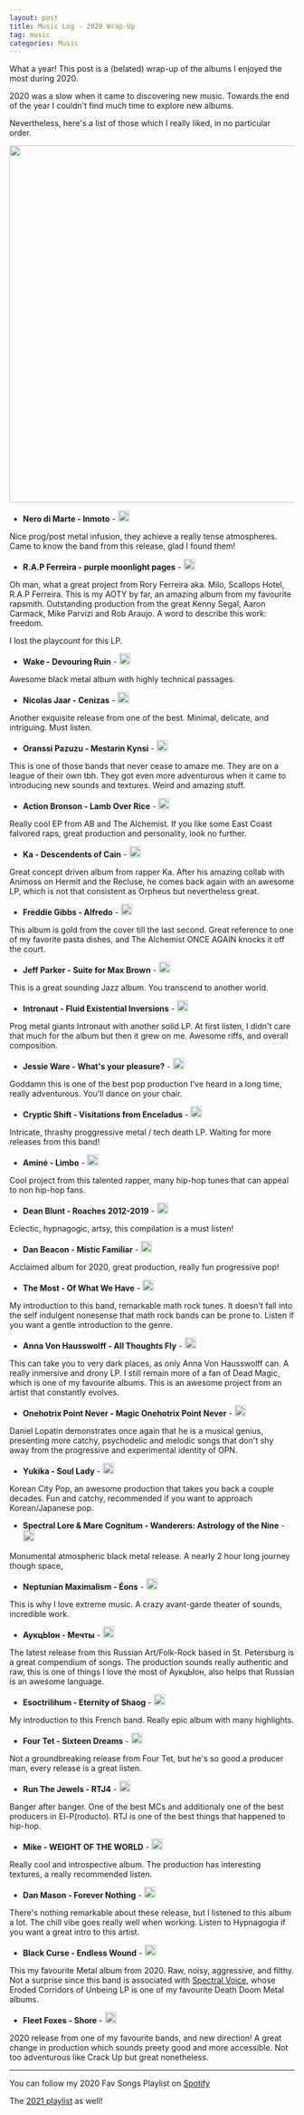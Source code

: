 ```yaml
---
layout: post
title: Music Log - 2020 Wrap-Up
tag: music
categories: Music
---
```


What a year! This post is a (belated) wrap-up of the albums I enjoyed the most during 2020. 

2020 was a slow when it came to discovering new music. Towards the end of the year I couldn't find much time to explore new albums.

Nevertheless, here's a list of those which I really liked, in no particular order.

<img src="{{ site.baseurl }}/images/wrapup2020-noname.png" width="800" height="630">

* **Nero di Marte - Inmoto** - [<img src="{{ site.baseurl }}/images/Spotify_Icon_RGB_Green.png" width="20" height="20">](https://open.spotify.com/album/6GBhTtkSM0VFVl1vZBdjf4?si=ZvKoAsY4RhOAUgS8EdHrCg)

Nice prog/post metal infusion, they achieve a really tense atmospheres. Came to know the band from this release, glad I found them! 

* **R.A.P Ferreira - purple moonlight pages** - [<img src="{{ site.baseurl }}/images/Spotify_Icon_RGB_Green.png" width="20" height="20">](https://open.spotify.com/album/5fO3IS08lcTw9rfUtkgILv?si=uMcKQ16xRBe10VilBmB5Bg)

Oh man, what a great project from Rory Ferreira aka. Milo, Scallops Hotel, R.A.P Ferreira. This is my AOTY by far, an amazing album from my favourite rapsmith. Outstanding production from the great Kenny Segal, Aaron Carmack, Mike Parvizi and Rob Araujo. A word to describe this work: freedom. 

I lost the playcount for this LP.

* **Wake - Devouring Ruin** - [<img src="{{ site.baseurl }}/images/Spotify_Icon_RGB_Green.png" width="20" height="20">](https://open.spotify.com/album/0HPwpmR523VvXMFtnXPKT6?si=T6k2TFypRx-ufS3xASFc4A)

Awesome black metal album with highly technical passages.

* **Nicolas Jaar - Cenizas** - [<img src="{{ site.baseurl }}/images/Spotify_Icon_RGB_Green.png" width="20" height="20">](https://open.spotify.com/album/4uR6L8Gq7xozMSBpuxIQUp?si=LhBz7shlQWuvnXkLBm5DnQ)

Another exquisite release from one of the best. Minimal, delicate, and intriguing. Must listen. 

* **Oranssi Pazuzu - Mestarin Kynsi**  - [<img src="{{ site.baseurl }}/images/Spotify_Icon_RGB_Green.png" width="20" height="20">](https://open.spotify.com/album/0gsk1RGjMrtEDE05s0TZMf?si=wUrGYRP3T2eAIhh-SLY-gQ)

This is one of those bands that never cease to amaze me. They are on a league of their own tbh. They got even more adventurous when it came to introducing new sounds and textures.  Weird and amazing stuff.

* **Action Bronson - Lamb Over Rice**  - [<img src="{{ site.baseurl }}/images/Spotify_Icon_RGB_Green.png" width="20" height="20">](https://open.spotify.com/album/3BPX4x5EQOd9vzpPC2rMrm?si=kJSm749rQJWOhmEGKT_fjQ)

Really cool EP from AB and The Alchemist. If you like some East Coast falvored raps, great production and personality, look no further. 


* **Ka - Descendents of Cain**  - [<img src="{{ site.baseurl }}/images/Spotify_Icon_RGB_Green.png" width="20" height="20">](https://open.spotify.com/album/0yhyMBfxKhjy1f7TsXXssl?si=XGYR7KTnQdKM99Shhlwc7g)

Great concept driven album from rapper Ka. After his amazing collab with Animoss on Hermit and the Recluse, he comes back again with an awesome LP, which is not that consistent as Orpheus but nevertheless great.

* **Freddie Gibbs - Alfredo**  - [<img src="{{ site.baseurl }}/images/Spotify_Icon_RGB_Green.png" width="20" height="20">](https://open.spotify.com/album/3znl1qe13kyjQv7KcR685N?si=B_BWrl9uTF-mgN1bPJjb9A)

This album is gold from the cover till the last second. Great reference to one of my favorite pasta dishes, and The Alchemist ONCE AGAIN knocks it off the court.

* **Jeff Parker - Suite for Max Brown**  - [<img src="{{ site.baseurl }}/images/Spotify_Icon_RGB_Green.png" width="20" height="20">](https://open.spotify.com/album/2t6aF3BwIOKKQSpuHKGDAW?si=8GaCXu-wRoWCH5YqmniFPg)

This is a great sounding Jazz album. You transcend to another world.

* **Intronaut - Fluid Existential Inversions**  - [<img src="{{ site.baseurl }}/images/Spotify_Icon_RGB_Green.png" width="20" height="20">](https://open.spotify.com/album/2GKcaGXK7yLvmR9m5aEN5i?si=AXR5V-qMQOOkgccwKog3XA)

Prog metal giants Intronaut with another solid LP. At first listen, I didn't care that much for the album but then it grew on me. Awesome riffs, and overall composition.


* **Jessie Ware - What's your pleasure?**  - [<img src="{{ site.baseurl }}/images/Spotify_Icon_RGB_Green.png" width="20" height="20">](https://open.spotify.com/album/1CTm3ARqDETSm7GfvNYNJp?si=E8AU9fr-TxO1rBUkTTFapw)

Goddamn this is one of the best pop production I've heard in a long time, really adventurous. You'll dance on your chair.

* **Cryptic Shift - Visitations from Enceladus**  - [<img src="{{ site.baseurl }}/images/Spotify_Icon_RGB_Green.png" width="20" height="20">](https://open.spotify.com/album/7cGu80ia5OvMQlxIqTLMA1?si=6MSuGkBnSOO8jIfS6qjN6g)

Intricate, thrashy proggressive metal / tech death LP. Waiting for more releases from this band! 

* **Aminé - Limbo**  - [<img src="{{ site.baseurl }}/images/Spotify_Icon_RGB_Green.png" width="20" height="20">](https://open.spotify.com/album/6a8GwYiEMrXgMvZBvuBXrt?si=Z0DvSH6sTMS7r3b8VVCTCw)

Cool project from this talented rapper, many hip-hop tunes that can appeal to non hip-hop fans.

* **Dean Blunt - Roaches 2012-2019**  - [<img src="{{ site.baseurl }}/images/Spotify_Icon_RGB_Green.png" width="20" height="20">](https://open.spotify.com/album/6ghmAsmwVDGRF7hTllntgL?si=bU1m8VhQQw-7pN749FlaTQ)

Eclectic, hypnagogic, artsy, this compilation is a must listen!

* **Dan Beacon - Mistic Familiar**  - [<img src="{{ site.baseurl }}/images/Spotify_Icon_RGB_Green.png" width="20" height="20">](https://open.spotify.com/album/10e9Nf6QFZMTEy5TQm8G85?si=Y4YkbgMkRAGwkO5rCwAmvw)

Acclaimed album for 2020, great production, really fun progressive pop!

* **The Most - Of What We Have**  - [<img src="{{ site.baseurl }}/images/Spotify_Icon_RGB_Green.png" width="20" height="20">](https://open.spotify.com/album/1tnVhZQ91fPhzlXeQewyKr?si=GJKFIRDPSeudGd08GG2thg)

My introduction to this band, remarkable math rock tunes. It doesn't fall into the self indulgent nonesense that math rock bands can be prone to. Listen if you want a gentle introduction to the genre.

* **Anna Von Hausswolff - All Thoughts Fly**  - [<img src="{{ site.baseurl }}/images/Spotify_Icon_RGB_Green.png" width="20" height="20">](https://open.spotify.com/album/4ZsKcq417wTfTHtYzP7Sbf?si=-ynkwvbEQpWiq9pjbojGzA)

This can take you to very dark places, as only Anna Von Hausswolff can. A really inmersive and drony LP. I still remain more of a fan of Dead Magic, which is one of my favourite albums. This is an awesome project from an artist that constantly evolves.

* **Onehotrix Point Never - Magic Onehotrix Point Never**  - [<img src="{{ site.baseurl }}/images/Spotify_Icon_RGB_Green.png" width="20" height="20">](https://open.spotify.com/album/0oGzSazidykcL5XNTEuS9z?si=RPq-C5Z1S--vwVCh3gegAg)

Daniel Lopatin demonstrates once again that he is a musical genius, presenting more catchy, psychodelic and melodic songs that don't shy away from the progressive and experimental identity of OPN.

* **Yukika - Soul Lady**  - [<img src="{{ site.baseurl }}/images/Spotify_Icon_RGB_Green.png" width="20" height="20">](https://open.spotify.com/album/16yrp3d9pCJgQK2RMBTtd1?si=gxNKJCQkTeWp5UoUaL9fcA)

Korean City Pop, an awesome production that takes you back a couple decades. Fun and catchy, recommended if you want to approach Korean/Japanese pop.

* **Spectral Lore & Mare Cognitum - Wanderers: Astrology of the Nine**  - [<img src="{{ site.baseurl }}/images/Spotify_Icon_RGB_Green.png" width="20" height="20">](https://open.spotify.com/album/3d4OqJXfEcU8xA4JuIPFKW?si=_5r8b4f4RcaPPMc3lZxNqw)

Monumental atmospheric black metal release. A nearly 2 hour long journey though space, 

* **Neptunian Maximalism - Éons**  - [<img src="{{ site.baseurl }}/images/Spotify_Icon_RGB_Green.png" width="20" height="20">](https://open.spotify.com/album/0P25kH1ABGMaF9PzwZzFyc?si=3jRuXCG7RpKmMgMZr3vfCw)

This is why I love extreme music. A crazy avant-garde theater of sounds, incredible work.

* **АукцЫон - Мечты**  - [<img src="{{ site.baseurl }}/images/Spotify_Icon_RGB_Green.png" width="20" height="20">](https://open.spotify.com/album/4lTC5BWhhymRPkoAGRj7aw?si=17Fj-bTNSxOKfmxeyRAOOQ)

The latest release from this Russian Art/Folk-Rock based in St. Petersburg is a great compendium of songs. The production sounds really authentic and raw, this is one of things I love the most of АукцЫон, also helps that Russian is an awesome language.

* **Esoctrilihum - Eternity of Shaog**  - [<img src="{{ site.baseurl }}/images/Spotify_Icon_RGB_Green.png" width="20" height="20">](https://open.spotify.com/album/3XOHlh0kHUHKhXiMTgCMRK?si=ngFUJZqtTzS0r7ogX6OagQ)

My introduction to this French band. Really epic album with many highlights.

* **Four Tet - Sixteen Dreams**  - [<img src="{{ site.baseurl }}/images/Spotify_Icon_RGB_Green.png" width="20" height="20">](https://open.spotify.com/album/5gIa8hTQGPwVeNYjDwrraZ?si=FepveVWHTrKuV3CUGulKQg)

Not a groundbreaking release from Four Tet, but he's so good a producer man, every release is a great listen.

* **Run The Jewels - RTJ4**  - [<img src="{{ site.baseurl }}/images/Spotify_Icon_RGB_Green.png" width="20" height="20">](https://open.spotify.com/album/6cx4GVNs03Pu4ZczRnWiLd?si=q557UoU7Qd6ShEijalVzMg)

Banger after banger. One of the best MCs and additionaly one of the best producers in El-P(roducto). RTJ is one of the best things that happened to hip-hop.

* **Mike - WEIGHT OF THE WORLD**  - [<img src="{{ site.baseurl }}/images/Spotify_Icon_RGB_Green.png" width="20" height="20">](https://open.spotify.com/album/2kDlZYgWVfExQBqgjvlHpC?si=QKpIIbL1TCOMrl3SZpjlAg)

Really cool and introspective album. The production has interesting textures, a really recommended listen.

* **Dan Mason - Forever Nothing**  - [<img src="{{ site.baseurl }}/images/Spotify_Icon_RGB_Green.png" width="20" height="20">](https://open.spotify.com/album/5FF3m3nGdqeAA4s05dsHtb?si=2eUlrS5KR1iNR_nBCPdhKQ)

There's nothing remarkable about these release, but I listened to this album a lot. The chill vibe goes really well when working. Listen to Hypnagogia if you want a great intro to this artist.

* **Black Curse - Endless Wound**  - [<img src="{{ site.baseurl }}/images/Spotify_Icon_RGB_Green.png" width="20" height="20">](https://open.spotify.com/album/4ccRIggrRn3rn6OJJTtg19?si=EajbH_8BRX2K8ZEavuK4EQ)

This my favourite Metal album from 2020. Raw, noisy, aggressive, and filthy. Not a surprise since this band is associated with [Spectral Voice](https://rateyourmusic.com/artist/spectral-voice), whose Eroded Corridors of Unbeing LP is one of my favourite Death Doom Metal albums.

* **Fleet Foxes - Shore** - [<img src="{{ site.baseurl }}/images/Spotify_Icon_RGB_Green.png" width="20" height="20">](https://open.spotify.com/album/0lmjCPEcec2k6L7ysNIcd3?si=uF60aRHGQ26CC7AoG67gtg)

2020 release from one of my favourite bands, and new direction! A great change in production which sounds preety good and more accessible. Not too adventurous like Crack Up but great nonetheless. 


---

You can follow my 2020 Fav Songs Playlist on [Spotify](https://open.spotify.com/playlist/5k8GxmLyvbAUl7WVfobDxH?si=ydpCEJRVRHubUE-4MZYZfA)

The [2021 playlist](https://open.spotify.com/playlist/0boEiIBQXsamrJrdFF0MK9?si=sfKu0sYBQa6fRc8Q9SxGdw) as well! 
